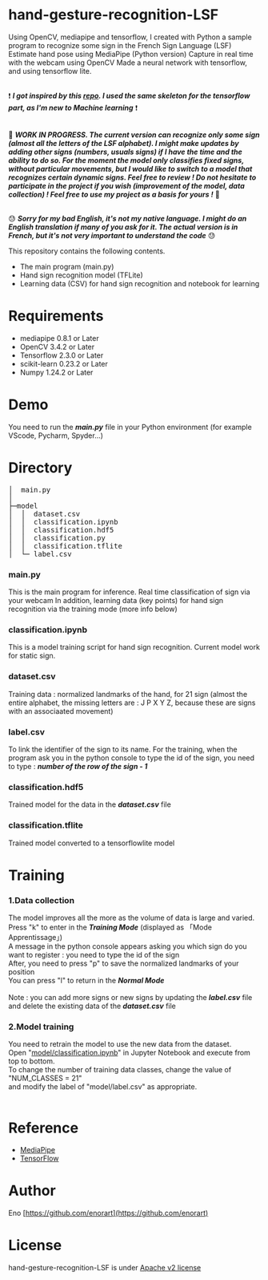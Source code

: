 # hand-gesture-recognition-LSF
Using OpenCV, mediapipe and tensorflow, I created with Python a sample program to recognize some sign in the French Sign Language (LSF)
Estimate hand pose using MediaPipe (Python version)
Capture in real time with the webcam using OpenCV
Made a neural network with tensorflow, and using tensorflow lite.

<br> ❗ _️**I got inspired by this [repo](https://github.com/Kazuhito00/hand-gesture-recognition-using-mediapipe). I used the same skeleton for the tensorflow part, as I'm new to Machine learning**_ ❗ <br>

<br> 🚧 _️**WORK IN PROGRESS. The current version can recognize only some sign (almost all the letters of the LSF alphabet). I might make updates by adding other signs (numbers, usuals signs) if I have the time and the ability to do so. For the moment the model only classifies fixed signs, without particular movements, but I would like to switch to a model that recognizes certain dynamic signs. Feel free to review ! Do not hesitate to participate in the project if you wish (improvement of the model, data collection) ! Feel free to use my project as a basis for yours !**_ 🚧 <br>

<br> 😓 _️**Sorry for my bad English, it's not my native language. I might do an English translation if many of you ask for it. The actual version is in French, but it's not very important to understand the code**_ 😓 <br>


This repository contains the following contents.
* The main program (main.py)
* Hand sign recognition model (TFLite)
* Learning data (CSV) for hand sign recognition and notebook for learning

# Requirements
* mediapipe 0.8.1 or Later
* OpenCV 3.4.2 or Later
* Tensorflow 2.3.0 or Later
* scikit-learn 0.23.2 or Later
* Numpy 1.24.2 or Later

# Demo 
You need to run the _**main.py**_ file in your Python environment (for example VScode, Pycharm, Spyder...)

# Directory
<pre>
│  main.py
│  
├─model
│  │  dataset.csv
│  │  classification.ipynb
│  │  classification.hdf5
│  │  classification.py
│  │  classification.tflite
│  └─ label.csv
</pre> 

### main.py
This is the main program for inference.
Real time classification of sign via your webcam
In addition, learning data (key points) for hand sign recognition via the training mode (more info below)

### classification.ipynb
This is a model training script for hand sign recognition. Current model work for static sign.

### dataset.csv
Training data : normalized landmarks of the hand, for 21 sign (almost the entire alphabet, the missing letters are : J P X Y Z, because these are signs with an associaated movement)

### label.csv 
To link the identifier of the sign to its name. For the training, when the program ask you in the python console to type the id of the sign, you need to type : _**number of the row of the sign - 1**_

### classification.hdf5
Trained model for the data in the _**dataset.csv**_ file

### classification.tflite
Trained model converted to a tensorflowlite model

# Training 
### 1.Data collection
The model improves all the more as the volume of data is large and varied. <br>
Press "k" to enter in the _**Training Mode**_ (displayed as 「Mode Apprentissage」) <br>
A message in the python console appears asking you which sign do you want to register : you need to type the id of the sign <br>
After, you need to press "p" to save the normalized landmarks of your position <br> 
You can press "l" to return in the _**Normal Mode**_ <br> <br>
Note : you can add more signs or new signs by updating the _**label.csv**_ file and delete the existing data of the _**dataset.csv**_ file <br>

### 2.Model training
You need to retrain the model to use the new data from the dataset. <br>
Open "[model/classification.ipynb](model/classification.ipynb)" in Jupyter Notebook and execute from top to bottom.<br>
To change the number of training data classes, change the value of "NUM_CLASSES = 21" <br>and modify the label of "model/label.csv" as appropriate.<br><br>

# Reference
* [MediaPipe](https://mediapipe.dev/)
* [TensorFlow](https://www.tensorflow.org/)

# Author
Eno [https://github.com/enorart](https://github.com/enorart)

# License
hand-gesture-recognition-LSF is under [Apache v2 license](LICENSE)




